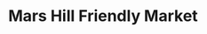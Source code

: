 ---
title: "Mars Hill Friendly Market"
url: /indianapolis/mars-hill-friendly-market/
shop: convenience
---